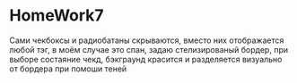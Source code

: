 # HomeWork7
Сами чекбоксы и радиобатаны скрываются, вместо них отображается любой тэг, в моём случае это спан, задаю стелизированый бордер, при выборе состаяние чекд, бэкграунд красится и разделяется визуально от бордера при помоши теней
